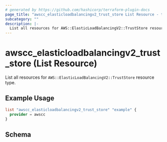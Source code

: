 ```yaml
---
# generated by https://github.com/hashicorp/terraform-plugin-docs
page_title: "awscc_elasticloadbalancingv2_trust_store List Resource - terraform-provider-awscc"
subcategory: ""
description: |-
  List all resources for AWS::ElasticLoadBalancingV2::TrustStore resource type.
---
```


# awscc_elasticloadbalancingv2_trust_store (List Resource)

List all resources for `AWS::ElasticLoadBalancingV2::TrustStore` resource type.

## Example Usage

```terraform
list "awscc_elasticloadbalancingv2_trust_store" "example" {
  provider = awscc
}
```

<!-- schema generated by tfplugindocs -->
## Schema
